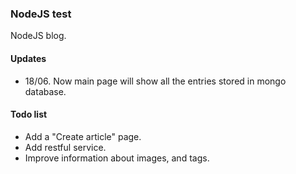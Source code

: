 ### NodeJS test

NodeJS blog.

#### Updates

* 18/06. Now main page will show all the entries stored in mongo database.

#### Todo list

* Add a "Create article" page.
* Add restful service.
* Improve information about images, and tags. 
